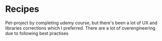 # Recipes

Pet-project by completing udemy course, but there's been a lot of UX and libraries corrections which I preferred. There are a lot of overengineering due to following best practises
